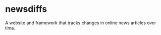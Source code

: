 newsdiffs
==========

A website and framework that tracks changes in online news articles over time.
